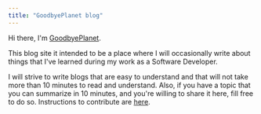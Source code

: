 ```yaml
---
title: "GoodbyePlanet blog"
---
```


Hi there, I'm [GoodbyePlanet](https://github.com/GoodbyePlanet).

This blog site it intended to be a place where I will occasionally write about things that I've learned
during my work as a Software Developer.

I will strive to write blogs that are easy to understand and that will not take more than 10 minutes to read and understand. Also, if you have a topic
that you can summarize in 10 minutes, and you're willing to share it here, fill free to do so. Instructions to
contribute are [here](/contribute).
